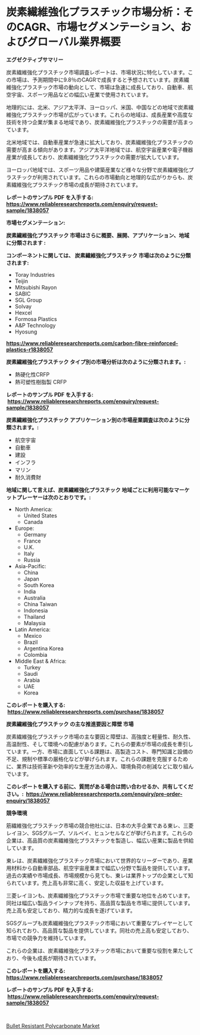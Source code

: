 <p><h1>炭素繊維強化プラスチック市場分析：そのCAGR、市場セグメンテーション、およびグローバル業界概要</h1></p><p><strong>エグゼクティブサマリー</strong></p>
<p><p>炭素繊維強化プラスチック市場調査レポートは、市場状況に特化しています。この市場は、予測期間中に9.8％のCAGRで成長すると予想されています。炭素繊維強化プラスチック市場の動向として、市場は急速に成長しており、自動車、航空宇宙、スポーツ用品などの幅広い産業で使用されています。</p><p>地理的には、北米、アジア太平洋、ヨーロッパ、米国、中国などの地域で炭素繊維強化プラスチック市場が広がっています。これらの地域は、成長産業や高度な技術を持つ企業が集まる地域であり、炭素繊維強化プラスチックの需要が高まっています。</p><p>北米地域では、自動車産業が急速に拡大しており、炭素繊維強化プラスチックの需要が高まる傾向があります。アジア太平洋地域では、航空宇宙産業や電子機器産業が成長しており、炭素繊維強化プラスチックの需要が拡大しています。</p><p>ヨーロッパ地域では、スポーツ用品や建築産業など様々な分野で炭素繊維強化プラスチックが利用されています。これらの市場動向と地理的な広がりからも、炭素繊維強化プラスチック市場の成長が期待されています。</p></p>
<p><strong>レポートのサンプル PDF を入手する: <a href="https://www.reliableresearchreports.com/enquiry/request-sample/1838057">https://www.reliableresearchreports.com/enquiry/request-sample/1838057</a></strong></p>
<p><strong>市場セグメンテーション:</strong></p>
<p><strong> 炭素繊維強化プラスチック 市場はさらに概要、展開、アプリケーション、地域に分類されます :</strong></p>
<p><strong>コンポーネントに関しては、 炭素繊維強化プラスチック 市場は次のように分類されます: &nbsp;</strong></p>
<p><ul><li>Toray Industries</li><li>Teijin</li><li>Mitsubishi Rayon</li><li>SABIC</li><li>SGL Group</li><li>Solvay</li><li>Hexcel</li><li>Formosa Plastics</li><li>A&P Technology</li><li>Hyosung</li></ul></p>
<p><strong><a href="https://www.reliableresearchreports.com/carbon-fibre-reinforced-plastics-r1838057">https://www.reliableresearchreports.com/carbon-fibre-reinforced-plastics-r1838057</a></strong></p>
<p><strong> 炭素繊維強化プラスチック タイプ別の市場分析は次のように分類されます。:</strong></p>
<p><ul><li>熱硬化性CRFP</li><li>熱可塑性樹脂製 CRFP</li></ul></p>
<p><strong>レポートのサンプル PDF を入手する: &nbsp;<a href="https://www.reliableresearchreports.com/enquiry/request-sample/1838057">https://www.reliableresearchreports.com/enquiry/request-sample/1838057</a></strong></p>
<p><strong> 炭素繊維強化プラスチック アプリケーション別の市場産業調査は次のように分類されます。:</strong></p>
<p><ul><li>航空宇宙</li><li>自動車</li><li>建設</li><li>インフラ</li><li>マリン</li><li>耐久消費財</li></ul></p>
<p><strong>地域に関して言えば、炭素繊維強化プラスチック 地域ごとに利用可能なマーケットプレーヤーは次のとおりです。:</strong></p>
<p><ul>
    <li>
        North America:
        <ul>
            <li>United States</li>
            <li>Canada</li>
        </ul>
    </li>
    <li>
        Europe:
        <ul>
            <li>Germany</li>
            <li>France</li>
            <li>U.K.</li>
            <li>Italy</li>
            <li>Russia</li>
        </ul>
    </li>
    <li>
        Asia-Pacific:
        <ul>
            <li>China</li>
            <li>Japan</li>
            <li>South Korea</li>
            <li>India</li>
            <li>Australia</li>
            <li>China Taiwan</li>
            <li>Indonesia</li>
            <li>Thailand</li>
            <li>Malaysia</li>
        </ul>
    </li>
    <li>
        Latin America:
        <ul>
            <li>Mexico</li>
            <li>Brazil</li>
            <li>Argentina Korea</li>
            <li>Colombia</li>
        </ul>
    </li>
    <li>
        Middle East & Africa:
        <ul>
            <li>Turkey</li>
            <li>Saudi</li>
            <li>Arabia</li>
            <li>UAE</li>
            <li>Korea</li>
        </ul>
    </li>
    </ul></p>
<p><strong>このレポートを購入する: &nbsp;<a href="https://www.reliableresearchreports.com/purchase/1838057">https://www.reliableresearchreports.com/purchase/1838057</a></strong></p>
<p><strong>炭素繊維強化プラスチック の主な推進要因と障壁 市場</strong></p>
<p><p>炭素繊維強化プラスチック市場の主な要因と障壁は、高強度と軽量性、耐久性、高温耐性、そして環境への配慮があります。これらの要素が市場の成長を牽引しています。一方、市場に直面している課題は、高製造コスト、専門知識と設備の不足、規制や標準の厳格化などが挙げられます。これらの課題を克服するために、業界は技術革新や効率的な生産方法の導入、環境負荷の削減などに取り組んでいます。</p></p>
<p><strong>このレポートを購入する前に、質問がある場合は問い合わせるか、共有してください。:&nbsp; <a href="https://www.reliableresearchreports.com/enquiry/pre-order-enquiry/1838057">https://www.reliableresearchreports.com/enquiry/pre-order-enquiry/1838057</a></strong></p>
<p><strong>競争環境</strong></p>
<p><p>筋繊維強化プラスチック市場の競合他社には、日本の大手企業である東レ、三菱レイヨン、SGSグループ、ソルベイ、ヒュンセルなどが挙げられます。これらの企業は、高品質の炭素繊維強化プラスチックを製造し、幅広い産業に製品を供給しています。</p><p>東レは、炭素繊維強化プラスチック市場において世界的なリーダーであり、産業用材料から自動車部品、航空宇宙産業まで幅広い分野で製品を提供しています。過去の実績や市場成長、市場規模から見ても、東レは業界トップの企業として知られています。売上高も非常に高く、安定した収益を上げています。</p><p>三菱レイヨンも、炭素繊維強化プラスチック市場で重要な地位を占めています。同社は幅広い製品ラインナップを持ち、高品質な製品を市場に提供しています。売上高も安定しており、精力的な成長を遂げています。</p><p>SGSグループも炭素繊維強化プラスチック市場において重要なプレイヤーとして知られており、高品質な製品を提供しています。同社の売上高も安定しており、市場での競争力を維持しています。</p><p>これらの企業は、炭素繊維強化プラスチック市場において重要な役割を果たしており、今後も成長が期待されています。</p></p>
<p><strong>このレポートを購入する: &nbsp; <a href="https://www.reliableresearchreports.com/purchase/1838057">https://www.reliableresearchreports.com/purchase/1838057</a></strong></p>
<p><strong>レポートのサンプル PDF を入手する: &nbsp;<a href="https://www.reliableresearchreports.com/enquiry/request-sample/1838057">https://www.reliableresearchreports.com/enquiry/request-sample/1838057</a></strong><strong></strong></p>
<p>&nbsp;</p>
<p><p><a href="https://extreme-scabiosa-c81.notion.site/Bullet-Resistant-Polycarbonate-Market-Size-2024-2031-Global-Industrial-Analysis-Key-Geographical--7b028a04266a4e95a32efb49f9d718e3">Bullet Resistant Polycarbonate Market</a></p></p>